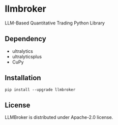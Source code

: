 # llmbroker
LLM-Based Quantitative Trading Python Library

## Dependency
* ultralytics
* ultralyticsplus
* CuPy

## Installation

```
pip install --upgrade llmbroker
```

## License
LLMBroker is distributed under Apache-2.0 license.
